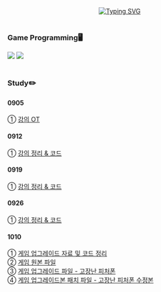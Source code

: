 <div align="center">
<a href="https://git.io/typing-svg"><img src="https://readme-typing-svg.demolab.com?font=Fredoka+One&size=50&pause=1000&color=A8B9CC&background=222222&center=true&vCenter=true&random=true&width=1100&height=130&lines=Gnyo's+Game+Programming" alt="Typing SVG" /></a>
</div>
</br>

### Game Programming🖥️
<img src="https://img.shields.io/badge/C-20232a.svg?style=for-the-badge&logo=c&logoColor=A8B9CC"/> <img src="https://img.shields.io/badge/C++-20232a.svg?style=for-the-badge&logo=c%2B%2B&logoColor=00599C"/></br></br>

### Study✏️
#### 0905
① <a href="https://github.com/Gnyo/gamepgm/tree/main/0905"> 강의 OT </a></br>

#### 0912
① <a href="https://github.com/Gnyo/gamepgm/tree/main/0912"> 강의 정리 & 코드 </a></br>

#### 0919
① <a href="https://github.com/Gnyo/gamepgm/tree/main/0919"> 강의 정리 & 코드 </a></br>

#### 0926
① <a href="https://github.com/Gnyo/gamepgm/tree/main/0926"> 강의 정리 & 코드 </a></br>

#### 1010
① <a href="https://github.com/Gnyo/gamepgm/tree/main/1010"> 게임 업그레이드 자료 및 코드 정리 </a></br>
② <a href="https://github.com/Gnyo/gamepgm/blob/main/1010/%EC%9B%90%EB%B3%B8.cpp"> 게임 원본 파일 </a></br>
③ <a href="https://github.com/Gnyo/gamepgm/blob/main/1010/%EA%B3%A0%EC%9E%A5%EB%82%9C_%ED%94%BC%EC%B2%98%ED%8F%B0.cpp"> 게임 업그레이드 파일 - 고장난 피처폰 </a></br>
④ <a href="https://github.com/Gnyo/gamepgm/blob/main/1010/%EA%B3%A0%EC%9E%A5%EB%82%9C_%ED%94%BC%EC%B2%98%ED%8F%B0_%EC%88%98%EC%A0%95%EB%B3%B8.cpp"> 게임 업그레이드본 패치 파일 - 고장난 피처폰 수정본 </a></br>

